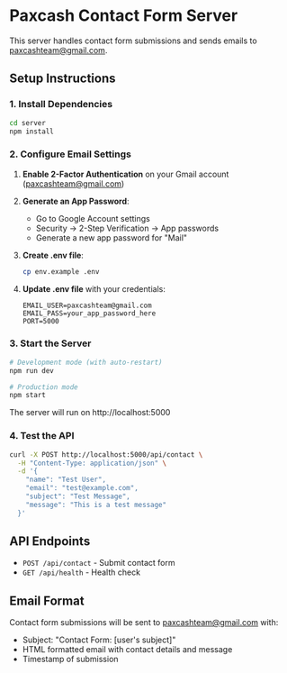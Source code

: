 # Paxcash Contact Form Server

This server handles contact form submissions and sends emails to paxcashteam@gmail.com.

## Setup Instructions

### 1. Install Dependencies
```bash
cd server
npm install
```

### 2. Configure Email Settings

1. **Enable 2-Factor Authentication** on your Gmail account (paxcashteam@gmail.com)

2. **Generate an App Password**:
   - Go to Google Account settings
   - Security → 2-Step Verification → App passwords
   - Generate a new app password for "Mail"

3. **Create .env file**:
   ```bash
   cp env.example .env
   ```

4. **Update .env file** with your credentials:
   ```
   EMAIL_USER=paxcashteam@gmail.com
   EMAIL_PASS=your_app_password_here
   PORT=5000
   ```

### 3. Start the Server
```bash
# Development mode (with auto-restart)
npm run dev

# Production mode
npm start
```

The server will run on http://localhost:5000

### 4. Test the API
```bash
curl -X POST http://localhost:5000/api/contact \
  -H "Content-Type: application/json" \
  -d '{
    "name": "Test User",
    "email": "test@example.com",
    "subject": "Test Message",
    "message": "This is a test message"
  }'
```

## API Endpoints

- `POST /api/contact` - Submit contact form
- `GET /api/health` - Health check

## Email Format

Contact form submissions will be sent to paxcashteam@gmail.com with:
- Subject: "Contact Form: [user's subject]"
- HTML formatted email with contact details and message
- Timestamp of submission 